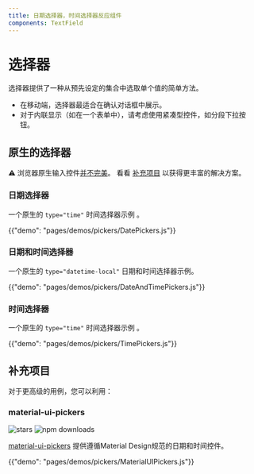 ```yaml
---
title: 日期选择器，时间选择器反应组件
components: TextField
---
```


# 选择器

<p class="description">选择器提供了一种从预先设定的集合中选取单个值的简单方法。</p>

- 在移动端，选择器最适合在确认对话框中展示。
- 对于内联显示（如在一个表单中），请考虑使用紧凑型控件，如分段下拉按钮。

## 原生的选择器

⚠️ 浏览器原生输入控件[并不完美](https://caniuse.com/#feat=input-datetime)。 看看 [补充项目](#complementary-projects) 以获得更丰富的解决方案。

### 日期选择器

一个原生的 `type="time"` 时间选择器示例 。

{{"demo": "pages/demos/pickers/DatePickers.js"}}

### 日期和时间选择器

一个原生的 `type="datetime-local"` 日期和时间选择器示例。

{{"demo": "pages/demos/pickers/DateAndTimePickers.js"}}

### 时间选择器

一个原生的 `type="time"` 时间选择器示例 。

{{"demo": "pages/demos/pickers/TimePickers.js"}}

## 补充项目

对于更高级的用例，您可以利用：

### material-ui-pickers

![stars](https://img.shields.io/github/stars/dmtrKovalenko/material-ui-pickers.svg?style=social&label=Stars) ![npm downloads](https://img.shields.io/npm/dm/material-ui-pickers.svg)

[material-ui-pickers](https://material-ui-pickers.firebaseapp.com/) 提供遵循Material Design规范的日期和时间控件。

{{"demo": "pages/demos/pickers/MaterialUIPickers.js"}}